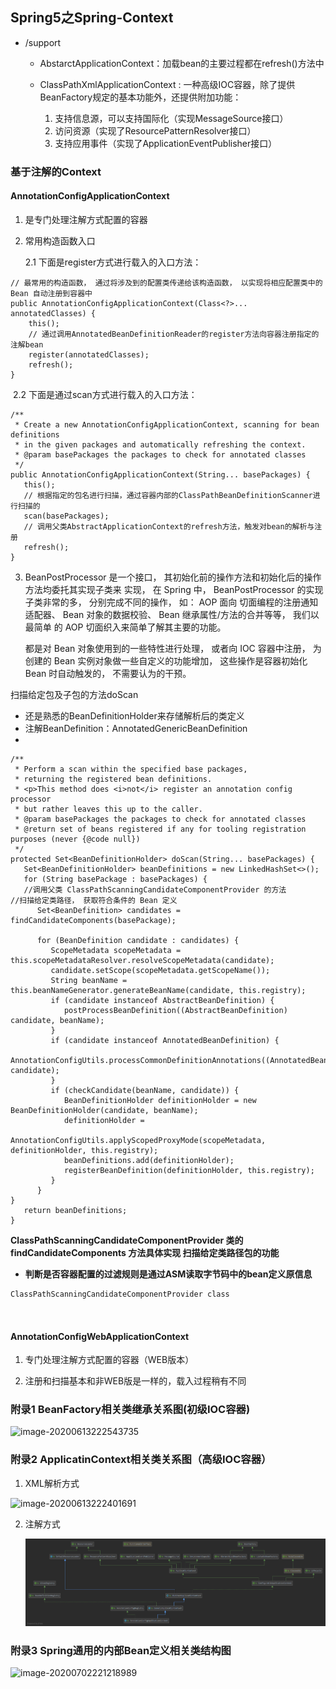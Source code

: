 ## Spring5之Spring-Context

- /support
  
  - AbstarctApplicationContext：加载bean的主要过程都在refresh()方法中
  
  - ClassPathXmlApplicationContext : 一种高级IOC容器，除了提供BeanFactory规定的基本功能外，还提供附加功能：
    1. 支持信息源，可以支持国际化（实现MessageSource接口）
    2. 访问资源（实现了ResourcePatternResolver接口）
    3. 支持应用事件（实现了ApplicationEventPublisher接口）





### 基于注解的Context

#### AnnotationConfigApplicationContext  

1. 是专门处理注解方式配置的容器

2. 常用构造函数入口

   2.1 下面是register方式进行载入的入口方法：

```
// 最常用的构造函数， 通过将涉及到的配置类传递给该构造函数， 以实现将相应配置类中的 Bean 自动注册到容器中
public AnnotationConfigApplicationContext(Class<?>... annotatedClasses) {
    this();
    // 通过调用AnnotatedBeanDefinitionReader的register方法向容器注册指定的注解bean
    register(annotatedClasses);
    refresh();
}
```

​    2.2 下面是通过scan方式进行载入的入口方法：

```
/**
 * Create a new AnnotationConfigApplicationContext, scanning for bean definitions
 * in the given packages and automatically refreshing the context.
 * @param basePackages the packages to check for annotated classes
 */
public AnnotationConfigApplicationContext(String... basePackages) {
   this();
   // 根据指定的包名进行扫描，通过容器内部的ClassPathBeanDefinitionScanner进行扫描的
   scan(basePackages);
   // 调用父类AbstractApplicationContext的refresh方法，触发对bean的解析与注册
   refresh();
}

```

3. BeanPostProcessor 是一个接口， 其初始化前的操作方法和初始化后的操作方法均委托其实现子类来
   实现， 在 Spring 中， BeanPostProcessor 的实现子类非常的多， 分别完成不同的操作， 如： AOP 面向
   切面编程的注册通知适配器、 Bean 对象的数据校验、 Bean 继承属性/方法的合并等等， 我们以最简单
   的 AOP 切面织入来简单了解其主要的功能。 

   都是对 Bean 对象使用到的一些特性进行处理， 或者向 IOC 容器中注册， 为创建的 Bean 实例对象做一些自定义的功能增加， 这些操作是容器初始化 Bean
   时自动触发的， 不需要认为的干预。  

扫描给定包及子包的方法doScan

- 还是熟悉的BeanDefinitionHolder来存储解析后的类定义
- 注解BeanDefinition：AnnotatedGenericBeanDefinition 
- 

```
/**
 * Perform a scan within the specified base packages,
 * returning the registered bean definitions.
 * <p>This method does <i>not</i> register an annotation config processor
 * but rather leaves this up to the caller.
 * @param basePackages the packages to check for annotated classes
 * @return set of beans registered if any for tooling registration purposes (never {@code null})
 */
protected Set<BeanDefinitionHolder> doScan(String... basePackages) {
   Set<BeanDefinitionHolder> beanDefinitions = new LinkedHashSet<>();
   for (String basePackage : basePackages) {
   //调用父类 ClassPathScanningCandidateComponentProvider 的方法
//扫描给定类路径， 获取符合条件的 Bean 定义
      Set<BeanDefinition> candidates = findCandidateComponents(basePackage);
      
      for (BeanDefinition candidate : candidates) {
         ScopeMetadata scopeMetadata = this.scopeMetadataResolver.resolveScopeMetadata(candidate);
         candidate.setScope(scopeMetadata.getScopeName());
         String beanName = this.beanNameGenerator.generateBeanName(candidate, this.registry);
         if (candidate instanceof AbstractBeanDefinition) {
            postProcessBeanDefinition((AbstractBeanDefinition) candidate, beanName);
         }
         if (candidate instanceof AnnotatedBeanDefinition) {
            AnnotationConfigUtils.processCommonDefinitionAnnotations((AnnotatedBeanDefinition) candidate);
         }
         if (checkCandidate(beanName, candidate)) {
            BeanDefinitionHolder definitionHolder = new BeanDefinitionHolder(candidate, beanName);
            definitionHolder =
                  AnnotationConfigUtils.applyScopedProxyMode(scopeMetadata, definitionHolder, this.registry);
            beanDefinitions.add(definitionHolder);
            registerBeanDefinition(definitionHolder, this.registry);
         }
      }
}
   return beanDefinitions;
}
```

**ClassPathScanningCandidateComponentProvider 类的 findCandidateComponents 方法具体实现
扫描给定类路径包的功能** 

- **判断是否容器配置的过滤规则是通过ASM读取字节码中的bean定义原信息**

```
ClassPathScanningCandidateComponentProvider class



```







#### AnnotationConfigWebApplicationContext  

1. 专门处理注解方式配置的容器（WEB版本）

2. 注册和扫描基本和非WEB版是一样的，载入过程稍有不同

   







### 附录1 BeanFactory相关类继承关系图(初级IOC容器)

![image-20200613222543735](C:\Users\Administrator\AppData\Roaming\Typora\typora-user-images\image-20200613222543735.png)

### 附录2 ApplicatinContext相关类关系图（高级IOC容器）

1. XML解析方式

![image-20200613222401691](C:\Users\Administrator\AppData\Roaming\Typora\typora-user-images\image-20200613222401691.png)

2. 注解方式

   <img src=".\AnnotationConfigApplicationContext.png" />

### 附录3 Spring通用的内部Bean定义相关类结构图

![image-20200702221218989](C:\Users\Administrator\AppData\Roaming\Typora\typora-user-images\image-20200702221218989.png)